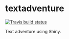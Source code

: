 # textadventure

<!-- badges: start -->
[![Travis build status](https://travis-ci.com/informalr/textadventure.svg?branch=master)](https://travis-ci.com/informalr/textadventure)
<!-- badges: end -->

Text adventure using Shiny.
